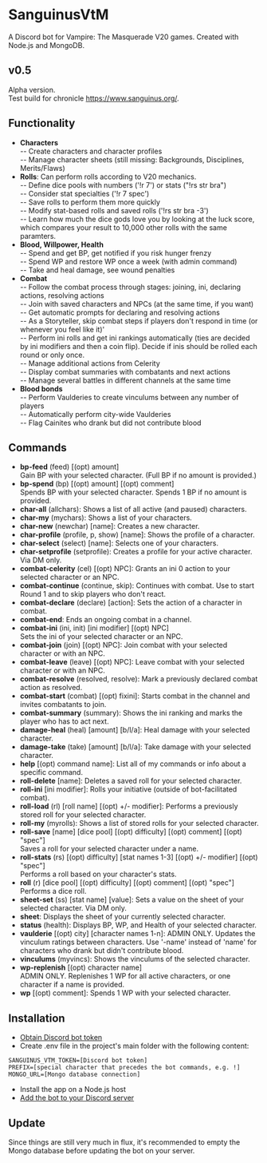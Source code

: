 # SanguinusVtM
A Discord bot for Vampire: The Masquerade V20 games.
Created with Node.js and MongoDB.

## v0.5
Alpha version.<BR/>
Test build for chronicle https://www.sanguinus.org/.

## Functionality
- **Characters**<br/>
-- Create characters and character profiles<br/>
-- Manage character sheets (still missing: Backgrounds, Disciplines, Merits/Flaws)
- **Rolls**: Can perform rolls according to V20 mechanics.<br/>
-- Define dice pools with numbers ('!r 7') or stats ("!rs str bra")<br/>
-- Consider stat specialties ('!r 7 spec')<br/>
-- Save rolls to perform them more quickly<br/>
-- Modify stat-based rolls and saved rolls ('!rs str bra -3')<br/>
-- Learn how much the dice gods love you by looking at the luck score, which compares your result to 10,000 other rolls with the same paramters.
- **Blood, Willpower, Health**<br/>
-- Spend and get BP, get notified if you risk hunger frenzy<br/>
-- Spend WP and restore WP once a week (with admin command)<br/>
-- Take and heal damage, see wound penalties
- **Combat**<br/>
-- Follow the combat process through stages: joining, ini, declaring actions, resolving actions<br/>
-- Join with saved characters and NPCs (at the same time, if you want)<br/>
-- Get automatic prompts for declaring and resolving actions<br/>
-- As a Storyteller, skip combat steps if players don't respond in time (or whenever you feel like it)'<br/>
-- Perform ini rolls and get ini rankings automatically (ties are decided by ini modifiers and then a coin flip). Decide if inis should be rolled each round or only once.<br/>
-- Manage additional actions from Celerity<br/>
-- Display combat summaries with combatants and next actions<br/>
-- Manage several battles in different channels at the same time
- **Blood bonds**<br/>
-- Perform Vaulderies to create vinculums between any number of players<br/>
-- Automatically perform city-wide Vaulderies<br/>
-- Flag Cainites who drank but did not contribute blood

## Commands

- **bp-feed** (feed) [(opt) amount]<br/>Gain BP with your selected character. (Full BP if no amount is provided.)
- **bp-spend** (bp) [(opt) amount] [(opt) comment]<br/>Spends BP with your selected character. Spends 1 BP if no amount is provided.
- **char-all** (allchars): Shows a list of all active (and paused) characters.
- **char-my** (mychars): Shows a list of your characters.
- **char-new** (newchar) [name]: Creates a new character.
- **char-profile** (profile, p, show) [name]: Shows the profile of a character.
- **char-select** (select) [name]: Selects one of your characters.
- **char-setprofile** (setprofile): Creates a profile for your active character.  Via DM only.
- **combat-celerity** (cel) [(opt) NPC]: Grants an ini 0 action to your selected character or an NPC.
- **combat-continue** (continue, skip): Continues with combat. Use to start Round 1 and to skip players who don't react.
- **combat-declare** (declare) [action]: Sets the action of a character in combat.
- **combat-end**: Ends an ongoing combat in a channel.
- **combat-ini** (ini, init) [ini modifier] [(opt) NPC]<br/>Sets the ini of your selected character or an NPC.
- **combat-join** (join) [(opt) NPC]: Join combat with your selected character or with an NPC.
- **combat-leave** (leave) [(opt) NPC]: Leave combat with your selected character or with an NPC.
- **combat-resolve** (resolved, resolve): Mark a previously declared combat action as resolved.
- **combat-start** (combat) [(opt) fixini]: Starts combat in the channel and invites combatants to join.
- **combat-summary** (summary): Shows the ini ranking and marks the player who has to act next.
- **damage-heal** (heal) [amount] [b/l/a]: Heal damage with your selected character.
- **damage-take** (take) [amount] [b/l/a]: Take damage with your selected character.
- **help**  [(opt) command name]: List all of my commands or info about a specific command.
- **roll-delete**  [name]: Deletes a saved roll for your selected character.
- **roll-ini** [ini modifier]: Rolls your initiative (outside of bot-facilitated combat).
- **roll-load** (rl) [roll name] [(opt) +/- modifier]: Performs a previously stored roll for your selected character.
- **roll-my** (myrolls): Shows a list of stored rolls for your selected character.
- **roll-save**  [name] [dice pool] [(opt) difficulty] [(opt) comment] [(opt) "spec"]<br/>Saves a roll for your selected character under a name.
- **roll-stats** (rs) [(opt) difficulty] [stat names 1-3] [(opt) +/- modifier] [(opt) "spec"]<br/>Performs a roll based on your character's stats.
- **roll** (r) [dice pool] [(opt) difficulty] [(opt) comment] [(opt) "spec"]<br/>Performs a dice roll.
- **sheet-set** (ss) [stat name] [value]: Sets a value on the sheet of your selected character. Via DM only.
- **sheet**: Displays the sheet of your currently selected character.
- **status** (health): Displays BP, WP, and Health of your selected character.
- **vaulderie** [(opt) city] [character names 1-n]: ADMIN ONLY. Updates the vinculum ratings between characters. Use \'-name\' instead of \'name\' for characters who drank but didn\'t contribute blood.
- **vinculums** (myvincs): Shows the vinculums of the selected character.
- **wp-replenish**  [(opt) character name]<br/>ADMIN ONLY. Replenishes 1 WP for all active characters, or one character if a name is provided.
- **wp** [(opt) comment]: Spends 1 WP with your selected character.

## Installation
- [Obtain Discord bot token](https://www.writebots.com/discord-bot-token/)
- Create .env file
in the project's main folder with the following content:
```
SANGUINUS_VTM_TOKEN=[Discord bot token]
PREFIX=[special character that precedes the bot commands, e.g. !]
MONGO_URL=[Mongo database connection]
```
- Install the app on a Node.js host
- [Add the bot to your Discord server](https://www.writebots.com/discord-bot-token/)

## Update
Since things are still very much in flux, it's recommended to empty the Mongo database before updating the bot on your server.